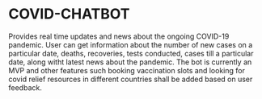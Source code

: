 # COVID-CHATBOT

Provides real time updates and news about the ongoing COVID-19 pandemic. User can get information about the number of new cases on a particular date, deaths, recoveries, tests conducted, cases till a particular date, along witht latest news about the pandemic. 
The bot is currently an MVP and other features such booking vaccination slots and looking for covid relief resources in different countries shall be added based on user feedback. 

